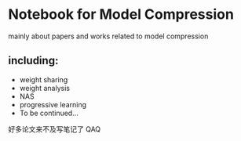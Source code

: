 # Notebook for Model Compression
mainly about papers and works related to model compression
## including:  
* weight sharing
* weight analysis
* NAS
* progressive learning
* To be continued...

好多论文来不及写笔记了   QAQ
